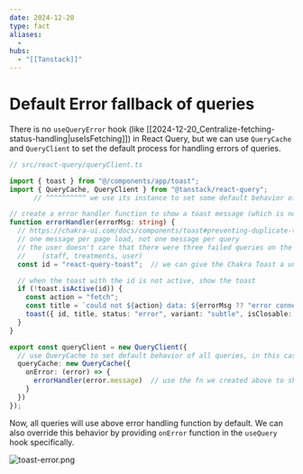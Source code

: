 ```yaml
---
date: 2024-12-20
type: fact
aliases:
  -
hubs:
  - "[[Tanstack]]"
---
```


# Default Error fallback of queries

There is no `useQueryError` hook (like [[2024-12-20_Centralize-fetching-status-handling|useIsFetching]]) in React Query, but we can use `QueryCache` and `QueryClient` to set the default process for handling errors of queries.

```ts
// src/react-query/queryClient.ts 

import { toast } from "@/components/app/toast";
import { QueryCache, QueryClient } from "@tanstack/react-query";
      // ^^^^^^^^^^ we use its instance to set some default behavior of all queries

// create a error handler function to show a toast message (which is nothing to do with React Query)
function errorHandler(errorMsg: string) {
  // https://chakra-ui.com/docs/components/toast#preventing-duplicate-toast
  // one message per page load, not one message per query
  // the user doesn't care that there were three failed queries on the staff page
  //    (staff, treatments, user)
  const id = "react-query-toast";  // we can give the Chakra Toast a unique id to prevent duplicate toasts rendering

  // when the toast with the id is not active, show the toast
  if (!toast.isActive(id)) {
    const action = "fetch";
    const title = `could not ${action} data: ${errorMsg ?? "error connecting to server" }`;
    toast({ id, title, status: "error", variant: "subtle", isClosable: true });
  }
}

export const queryClient = new QueryClient({
  // use QueryCache to set default behavior of all queries, in this case, error handling
  queryCache: new QueryCache({
    onError: (error) => {
      errorHandler(error.message)  // use the fn we created above to show a toast message
    }
  })
});

```

Now, all queries will use above error handling function by default. We can also override this behavior by providing `onError` function in the `useQuery` hook specifically.


![toast-error.png](../assets/imgs/toast-error.png)
